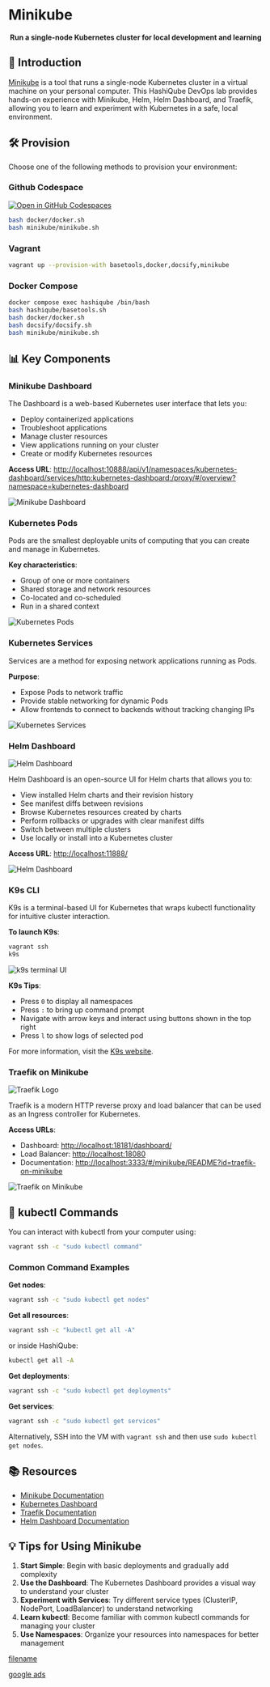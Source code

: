 # Minikube

<div align="center">
  <p><strong>Run a single-node Kubernetes cluster for local development and learning</strong></p>
</div>

## 🚀 Introduction

[Minikube](https://kubernetes.io/docs/tasks/tools/install-minikube/) is a tool that runs a single-node Kubernetes cluster in a virtual machine on your personal computer. This HashiQube DevOps lab provides hands-on experience with Minikube, Helm, Helm Dashboard, and Traefik, allowing you to learn and experiment with Kubernetes in a safe, local environment.

## 🛠️ Provision

Choose one of the following methods to provision your environment:

<!-- tabs:start -->

### **Github Codespace**

[![Open in GitHub Codespaces](https://github.com/codespaces/badge.svg)](https://codespaces.new/star3am/hashiqube?quickstart=1)

```bash
bash docker/docker.sh
bash minikube/minikube.sh
```

### **Vagrant**

```bash
vagrant up --provision-with basetools,docker,docsify,minikube
```

### **Docker Compose**

```bash
docker compose exec hashiqube /bin/bash
bash hashiqube/basetools.sh
bash docker/docker.sh
bash docsify/docsify.sh
bash minikube/minikube.sh
```
<!-- tabs:end -->

## 📊 Key Components

### Minikube Dashboard

The Dashboard is a web-based Kubernetes user interface that lets you:

- Deploy containerized applications
- Troubleshoot applications
- Manage cluster resources
- View applications running on your cluster
- Create or modify Kubernetes resources

**Access URL**: <http://localhost:10888/api/v1/namespaces/kubernetes-dashboard/services/http:kubernetes-dashboard:/proxy/#/overview?namespace=kubernetes-dashboard>

![Minikube Dashboard](images/minikube.png?raw=true "Minikube Dashboard")

### Kubernetes Pods

Pods are the smallest deployable units of computing that you can create and manage in Kubernetes.

**Key characteristics**:

- Group of one or more containers
- Shared storage and network resources
- Co-located and co-scheduled
- Run in a shared context

![Kubernetes Pods](images/minikube-dashboard-pods.png?raw=true "Kubernetes Pods")

### Kubernetes Services

Services are a method for exposing network applications running as Pods.

**Purpose**:

- Expose Pods to network traffic
- Provide stable networking for dynamic Pods
- Allow frontends to connect to backends without tracking changing IPs

![Kubernetes Services](images/minikube-dashboard-service.png?raw=true "Kubernetes Services")

### Helm Dashboard

![Helm Dashboard](images/helm-dashboard-logo.png?raw=true "Helm Dashboard")

Helm Dashboard is an open-source UI for Helm charts that allows you to:

- View installed Helm charts and their revision history
- See manifest diffs between revisions
- Browse Kubernetes resources created by charts
- Perform rollbacks or upgrades with clear manifest diffs
- Switch between multiple clusters
- Use locally or install into a Kubernetes cluster

**Access URL**: <http://localhost:11888/>

![Helm Dashboard](images/helm-dashboard.png?raw=true "Helm Dashboard")

### K9s CLI

K9s is a terminal-based UI for Kubernetes that wraps kubectl functionality for intuitive cluster interaction.

**To launch K9s**:

```bash
vagrant ssh
k9s
```

![k9s terminal UI](images/k9s_screenshot1.png?raw=true "k9s")

**K9s Tips**:

- Press `0` to display all namespaces
- Press `:` to bring up command prompt
- Navigate with arrow keys and interact using buttons shown in the top right
- Press `l` to show logs of selected pod

For more information, visit the [K9s website](https://k9scli.io/).

### Traefik on Minikube

![Traefik Logo](images/traefik-logo.png?raw=true "Traefik Logo")

Traefik is a modern HTTP reverse proxy and load balancer that can be used as an Ingress controller for Kubernetes.

**Access URLs**:

- Dashboard: <http://localhost:18181/dashboard/>
- Load Balancer: <http://localhost:18080>
- Documentation: <http://localhost:3333/#/minikube/README?id=traefik-on-minikube>

![Traefik on Minikube](images/minikube-traefik-dashboard.png?raw=true "Traefik on Minikube")

## 🧩 kubectl Commands

You can interact with kubectl from your computer using:

```bash
vagrant ssh -c "sudo kubectl command"
```

### Common Command Examples

**Get nodes**:

```bash
vagrant ssh -c "sudo kubectl get nodes"
```

**Get all resources**:

```bash
vagrant ssh -c "kubectl get all -A"
```

or inside HashiQube:

```bash
kubectl get all -A
```

**Get deployments**:

```bash
vagrant ssh -c "sudo kubectl get deployments"
```

**Get services**:

```bash
vagrant ssh -c "sudo kubectl get services"
```

Alternatively, SSH into the VM with `vagrant ssh` and then use `sudo kubectl get nodes`.

## 📚 Resources

- [Minikube Documentation](https://minikube.sigs.k8s.io/docs/start/)
- [Kubernetes Dashboard](https://kubernetes.io/docs/tasks/access-application-cluster/web-ui-dashboard/)
- [Traefik Documentation](https://doc.traefik.io/traefik/v1.7/user-guide/kubernetes/)
- [Helm Dashboard Documentation](https://github.com/komodorio/helm-dashboard)

## 💡 Tips for Using Minikube

1. **Start Simple**: Begin with basic deployments and gradually add complexity
2. **Use the Dashboard**: The Kubernetes Dashboard provides a visual way to understand your cluster
3. **Experiment with Services**: Try different service types (ClusterIP, NodePort, LoadBalancer) to understand networking
4. **Learn kubectl**: Become familiar with common kubectl commands for managing your cluster
5. **Use Namespaces**: Organize your resources into namespaces for better management

[filename](minikube.sh ':include :type=code')

[google ads](../googleads.html ':include :type=iframe width=100% height=300px')